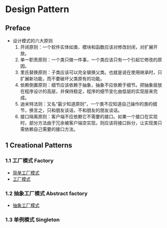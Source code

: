 # Design Pattern

## Preface

* 设计模式的六大原则
    1. 开闭原则：一个软件实体如类、模块和函数应该对修改封闭，对扩展开放。
    2. 单一职责原则：一个类只做一件事，一个类应该只有一个引起它修改的原因。
    3. 里氏替换原则：子类应该可以完全替换父类。也就是说在使用继承时，只扩展新功能，而不要破坏父类原有的功能。
    4. 依赖倒置原则：细节应该依赖于抽象，抽象不应依赖于细节。把抽象层放在程序设计的高层，并保持稳定，程序的细节变化由低层的实现层来完成。
    5. 迪米特法则：又名“最少知道原则”，一个类不应知道自己操作的类的细节，换言之，只和朋友谈话，不和朋友的朋友谈话。
    6. 接口隔离原则：客户端不应依赖它不需要的接口。如果一个接口在实现时，部分方法由于冗余被客户端空实现，则应该将接口拆分，让实现类只需依赖自己需要的接口方法。

## 1 Creational Patterns

### 1.1 工厂模式 Factory

* [简单工厂模式](./creational_pattern/simple_factory.py)
* [工厂模式](./creational_pattern/factory.py)

### 1.2 抽象工厂模式 Abstract factory

* [抽象工厂模式](./creational_pattern/abstract_factory.py)

### 1.3 单例模式 Singleton
